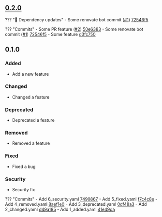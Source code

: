 ## [0.2.0](https://github.com/andrzejressel/pulumi-gestalt/compare/v0.1.0...v0.2.0)
??? "🤖 Dependency updates"
    - Some renovate bot commit ([#1](https://github.com/andrzejressel/pulumi-gestalt/pull/1)) [72546f5](https://github.com/andrzejressel/pulumi-gestalt/commit/72546f5e718cc8660c3b77f63b1cb6c7af32d963)


??? "Commits"
    - Some PR feature ([#2](https://github.com/andrzejressel/pulumi-gestalt/pull/2)) [50e6383](https://github.com/andrzejressel/pulumi-gestalt/commit/50e6383d774e5333f7d7d086242bfce312e3790c)
    - Some renovate bot commit ([#1](https://github.com/andrzejressel/pulumi-gestalt/pull/1)) [72546f5](https://github.com/andrzejressel/pulumi-gestalt/commit/72546f5e718cc8660c3b77f63b1cb6c7af32d963)
    - Some feature [d3fc750](https://github.com/andrzejressel/pulumi-gestalt/commit/d3fc750a94a6dca55b5e76dfabb257c4b8cb47c6)


## 0.1.0
### Added
- Add a new feature

### Changed
- Changed a feature

### Deprecated
- Deprecated a feature

### Removed
- Removed a feature

### Fixed
- Fixed a bug

### Security
- Security fix

??? "Commits"
    - Add 6_security.yaml [7490867](https://github.com/andrzejressel/pulumi-gestalt/commit/749086783c6acf43ade3d3c8ad407902220fbc28)
    - Add 5_fixed.yaml [f7c4c8e](https://github.com/andrzejressel/pulumi-gestalt/commit/f7c4c8e4dda5e5bd32da00eb20885654386ec966)
    - Add 4_removed.yaml [8aef1e0](https://github.com/andrzejressel/pulumi-gestalt/commit/8aef1e09764cb7de75a5f6ceed90df62bd138264)
    - Add 3_deprecated.yaml [0df48a3](https://github.com/andrzejressel/pulumi-gestalt/commit/0df48a309da35b508b8b0b51dd99638800b0d33f)
    - Add 2_changed.yaml [d49a185](https://github.com/andrzejressel/pulumi-gestalt/commit/d49a1850cf39df1c97130c64ce8c8b929cdff528)
    - Add 1_added.yaml [41e49da](https://github.com/andrzejressel/pulumi-gestalt/commit/41e49da000f8ad8128b6ea71b2e12a73a8af08d3)


